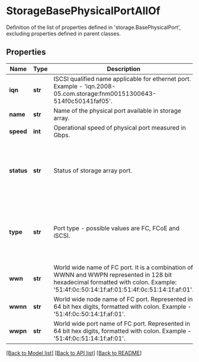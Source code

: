 # StorageBasePhysicalPortAllOf

Definition of the list of properties defined in 'storage.BasePhysicalPort', excluding properties defined in parent classes.
## Properties
Name | Type | Description | Notes
------------ | ------------- | ------------- | -------------
**iqn** | **str** | ISCSI qualified name applicable for ethernet port. Example - &#39;iqn.2008-05.com.storage:fnm00151300643-514f0c50141faf05&#39;. | [optional] [readonly] 
**name** | **str** | Name of the physical port available in storage array. | [optional] [readonly] 
**speed** | **int** | Operational speed of physical port measured in Gbps. | [optional] [readonly] 
**status** | **str** | Status of storage array port. | [optional] [readonly]  if omitted the server will use the default value of "Unknown"
**type** | **str** | Port type - possible values are FC, FCoE and iSCSI. | [optional] [readonly]  if omitted the server will use the default value of "FC"
**wwn** | **str** | World wide name of FC port. It is a combination of WWNN and WWPN represented in 128 bit hexadecimal formatted with colon. Example: &#39;51:4f:0c:50:14:1f:af:01:51:4f:0c:51:14:1f:af:01&#39;. | [optional] [readonly] 
**wwnn** | **str** | World wide node name of FC port. Represented in 64 bit hex digits, formatted with colon. Example - &#39;51:4f:0c:50:14:1f:af:01&#39;. | [optional] [readonly] 
**wwpn** | **str** | World wide port name of FC port. Represented in 64 bit hex digits, formatted with colon. Example - &#39;51:4f:0c:51:14:1f:af:01&#39;. | [optional] [readonly] 

[[Back to Model list]](../README.md#documentation-for-models) [[Back to API list]](../README.md#documentation-for-api-endpoints) [[Back to README]](../README.md)


